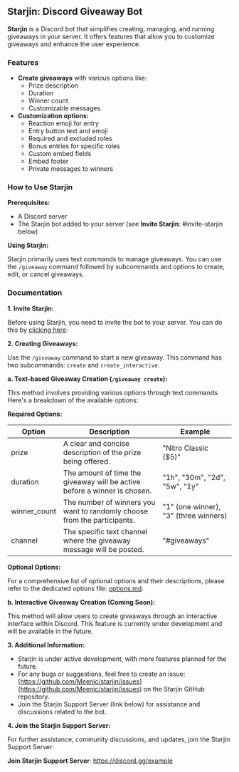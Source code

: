 ## Starjin: Discord Giveaway Bot

**Starjin** is a Discord bot that simplifies creating, managing, and running giveaways in your server. It offers features that allow you to customize giveaways and enhance the user experience.

### Features

* **Create giveaways** with various options like:
    * Prize description
    * Duration
    * Winner count
    * Customizable messages
* **Customization options:**
    * Reaction emoji for entry
    * Entry button text and emoji
    * Required and excluded roles
    * Bonus entries for specific roles
    * Custom embed fields
    * Embed footer
    * Private messages to winners

### How to Use Starjin

**Prerequisites:**

* A Discord server
* The Starjin bot added to your server (see **Invite Starjin**: #invite-starjin below)

**Using Starjin:**

Starjin primarily uses text commands to manage giveaways. You can use the `/giveaway` command followed by subcommands and options to create, edit, or cancel giveaways.

### Documentation

**1. Invite Starjin:**

Before using Starjin, you need to invite the bot to your server. You can do this by [clicking here](https://starjin.xyz/add):

**2. Creating Giveaways:**

Use the `/giveaway` command to start a new giveaway. This command has two subcommands: `create` and `create_interactive`.

**a. Text-based Giveaway Creation (`/giveaway create`):**

This method involves providing various options through text commands. Here's a breakdown of the available options:

**Required Options:**

| Option        | Description                                                  | Example               |
|----------------|------------------------------------------------------------|------------------------|
| prize          | A clear and concise description of the prize being offered.   | "Nitro Classic ($5)"    |
| duration       | The amount of time the giveaway will be active before a winner is chosen. | "1h", "30m", "2d", "5w", "1y" |
| winner_count   | The number of winners you want to randomly choose from the participants. | "1" (one winner), "3" (three winners) |
| channel       | The specific text channel where the giveaway message will be posted. | "#giveaways"          |

**Optional Options:**

For a comprehensive list of optional options and their descriptions, please refer to the dedicated options file: [options.md](https://github.com/Meenic/starjin-docs/blob/main/options.md).

**b. Interactive Giveaway Creation (Coming Soon):**

This method will allow users to create giveaways through an interactive interface within Discord. This feature is currently under development and will be available in the future.

**3. Additional Information:**

* Starjin is under active development, with more features planned for the future.
* For any bugs or suggestions, feel free to create an issue: [https://github.com/Meenic/starjin/issues](https://github.com/Meenic/starjin/issues) on the Starjin GitHub repository.
* Join the Starjin Support Server (link below) for assistance and discussions related to the bot.

**4. Join the Starjin Support Server:**

For further assistance, community discussions, and updates, join the Starjin Support Server:

**Join Starjin Support Server**: https://discord.gg/example

